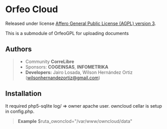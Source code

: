 **Orfeo Cloud**
============
Released under license [Affero General Public License (AGPL) version 3][0].

This is a submodule of OrfeoGPL for uploading documents
## Authors 
> - Community **CorreLibre**
> - Sponsors: 
> **COGEINSAS**,
>  **INFOMETRIKA**
> - **Developers:** 
> Jairo Losada,
> Wilson Hernández Ortiz (wilsonhernandezortiz@gmail.com)


[0]:http://www.gnu.org/licenses/agpl-3.0.html


## Installation

It required php5-sqlite
log/ => owner apache user.
owncloud cellar is setup in config.php.
> **Example** $ruta_owonclod="/var/www/owncloud/data"